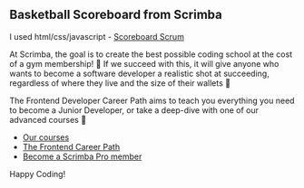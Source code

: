 ## Basketball Scoreboard from Scrimba

I used html/css/javascript - [Scoreboard Scrum](https://scrimba.com/scrim/cPP2wVSZ)

At Scrimba, the goal is to create the best possible coding school at the cost of a gym membership! 💜
If we succeed with this, it will give anyone who wants to become a software developer a realistic shot at succeeding, regardless of where they live and the size of their wallets 🎉

The Frontend Developer Career Path aims to teach you everything you need to become a Junior Developer, or take a deep-dive with one of our advanced courses 🚀

- [Our courses](https://scrimba.com/allcourses)
- [The Frontend Career Path](https://scrimba.com/learn/frontend)
- [Become a Scrimba Pro member](https://scrimba.com/pricing)

Happy Coding!
